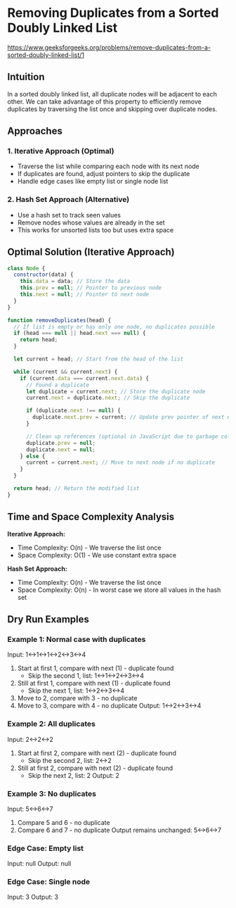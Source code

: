 # Removing Duplicates from a Sorted Doubly Linked List

https://www.geeksforgeeks.org/problems/remove-duplicates-from-a-sorted-doubly-linked-list/1

## Intuition

In a sorted doubly linked list, all duplicate nodes will be adjacent to each other. We can take advantage of this property to efficiently remove duplicates by traversing the list once and skipping over duplicate nodes.

## Approaches

### 1. Iterative Approach (Optimal)

- Traverse the list while comparing each node with its next node
- If duplicates are found, adjust pointers to skip the duplicate
- Handle edge cases like empty list or single node list

### 2. Hash Set Approach (Alternative)

- Use a hash set to track seen values
- Remove nodes whose values are already in the set
- This works for unsorted lists too but uses extra space

## Optimal Solution (Iterative Approach)

```javascript
class Node {
  constructor(data) {
    this.data = data; // Store the data
    this.prev = null; // Pointer to previous node
    this.next = null; // Pointer to next node
  }
}

function removeDuplicates(head) {
  // If list is empty or has only one node, no duplicates possible
  if (head === null || head.next === null) {
    return head;
  }

  let current = head; // Start from the head of the list

  while (current && current.next) {
    if (current.data === current.next.data) {
      // Found a duplicate
      let duplicate = current.next; // Store the duplicate node
      current.next = duplicate.next; // Skip the duplicate

      if (duplicate.next !== null) {
        duplicate.next.prev = current; // Update prev pointer of next node if it exists
      }

      // Clean up references (optional in JavaScript due to garbage collection)
      duplicate.prev = null;
      duplicate.next = null;
    } else {
      current = current.next; // Move to next node if no duplicate
    }
  }

  return head; // Return the modified list
}
```

## Time and Space Complexity Analysis

**Iterative Approach:**

- Time Complexity: O(n) - We traverse the list once
- Space Complexity: O(1) - We use constant extra space

**Hash Set Approach:**

- Time Complexity: O(n) - We traverse the list once
- Space Complexity: O(n) - In worst case we store all values in the hash set

## Dry Run Examples

### Example 1: Normal case with duplicates

Input: 1<->1<->1<->2<->3<->4

1. Start at first 1, compare with next (1) - duplicate found
   - Skip the second 1, list: 1<->1<->2<->3<->4
2. Still at first 1, compare with next (1) - duplicate found
   - Skip the next 1, list: 1<->2<->3<->4
3. Move to 2, compare with 3 - no duplicate
4. Move to 3, compare with 4 - no duplicate
   Output: 1<->2<->3<->4

### Example 2: All duplicates

Input: 2<->2<->2

1. Start at first 2, compare with next (2) - duplicate found
   - Skip the second 2, list: 2<->2
2. Still at first 2, compare with next (2) - duplicate found
   - Skip the next 2, list: 2
     Output: 2

### Example 3: No duplicates

Input: 5<->6<->7

1. Compare 5 and 6 - no duplicate
2. Compare 6 and 7 - no duplicate
   Output remains unchanged: 5<->6<->7

### Edge Case: Empty list

Input: null
Output: null

### Edge Case: Single node

Input: 3
Output: 3
